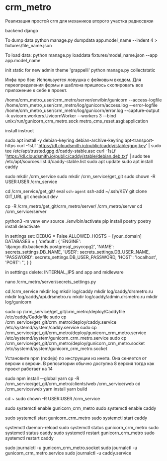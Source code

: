 # crm_metro

Реализация простой crm для механиков второго участка радиосвязи

backend django

To dump data
python manage.py dumpdata app.model_name --indent 4 > fixtures/file_name.json

To load data:
python manage.py loaddata fixtures/model_name.json --app app.model_name

init static for new admin theme 'grappelli'
python manage.py collectstatic

Инфа про бэк:
Используется ловушка с фейковым входом. Для переопределения формы и шаблона пришлось скопировать все приложение к себе в проект.

/home/crm_metro_user/crm_metro/server/env/bin/gunicorn --access-logfile /home/crm_metro_user/crm_metro/log/gunicorn/access.log --error-logfile /home/crm_metro_user/crm_metro/log/gunicorn/error.log --capture-output -k uvicorn.workers.UvicornWorker --workers 3 --bind unix:/run/gunicorn_crm_metro.sock metro_cms_reset.asgi:application

install instruct

sudo apt install -y debian-keyring debian-archive-keyring apt-transport-https
curl -1sLf 'https://dl.cloudsmith.io/public/caddy/stable/gpg.key' | sudo tee /etc/apt/trusted.gpg.d/caddy-stable.asc
curl -1sLf 'https://dl.cloudsmith.io/public/caddy/stable/debian.deb.txt' | sudo tee /etc/apt/sources.list.d/caddy-stable.list
sudo apt update
sudo apt install caddy

sudo mkdir /crm_service
sudo mkdir /crm_service/get_git
sudo chown -R USER:USER /crm_service

cd /crm_service/get_git/
eval `ssh-agent`
ssh-add ~/.ssh/KEY
git clone GIT_URL
git checkout dev

cp -R /crm_metro/get_git/crm_metro/server/ /crm_metro/server
cd /crm_service/server

python3 -m venv env
source ./env/bin/activate
pip install poetry
poetry install
deactivate

in settings set:
DEBUG = False
ALLOWED_HOSTS = [your_domain]
DATABASES = {
'default': {
'ENGINE': 'django.db.backends.postgresql_psycopg2',
'NAME': secrets_settings.DB_NAME,
'USER': secrets_settings.DB_USER_NAME,
'PASSWORD': secrets_settings.DB_USER_PASSWORD,
'HOST': 'localhost',
'PORT': '',
}
}

in setttings delete:
INTERNAL_IPS
and app and midleware

nano /crm_metro/server/secrets_settings.py

cd /crm_service
mkdir log
mkdir log/caddy
mkdir log/caddy/drsmetro.ru
mkdir log/caddy/api.drsmetro.ru
mkdir log/caddy/admin.drsmetro.ru
mkdir log/gunicorn

sudo cp /crm_service/get_git/crm_metro/deploy/Caddyfile /etc/caddy/Caddyfile
sudo cp /crm_service/get_git/crm_metro/deploy/caddy.service /etc/systemd/system/caddy.service
sudo cp /crm_service/get_git/crm_metro/deploy/gunicorn_crm_metro.service /etc/systemd/system/gunicorn_crm_metro.service
sudo cp /crm_service/get_git/crm_metro/deploy/gunicorn_crm_metro.socket /etc/systemd/system/gunicorn_crm_metro.socket

Установите npm (nodejs) по инструкции из инета. Она сеняется от версии к версии. В репозитории обычно доступна 8 версия тогда как проект работает на 14

sudo npm install --global yarn
cp -R /crm_service/get_git/crm_metro/clients/web /crm_service/web
cd /crm_service/web
yarn install
yarn build

cd ~
sudo chown -R USER:USER /crm_service

sudo systemctl enable gunicorn_crm_metro
sudo systemctl enable caddy

sudo systemctl start gunicorn_crm_metro
sudo systemctl start caddy

systemctl daemon-reload
sudo systemctl status gunicorn_crm_metro
sudo systemctl status caddy
sudo systemctl restart gunicorn_crm_metro
sudo systemctl restart caddy

sudo journalctl -u gunicorn_crm_metro.socket
sudo journalctl -u gunicorn_crm_metro.service
sudo journalctl -u caddy.service
